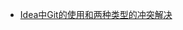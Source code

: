 [Idea中Git的使用和两种类型的冲突解决]:https://blog.csdn.net/sszgg2006/article/details/73342566 ""
* [Idea中Git的使用和两种类型的冲突解决]


